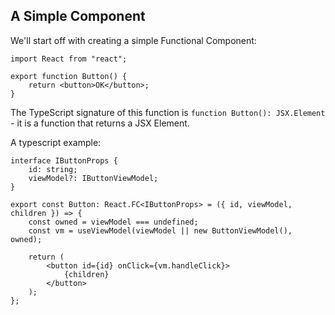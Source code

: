 ## A Simple Component

We'll start off with creating a simple Functional Component:
```tsx
import React from "react";

export function Button() {
    return <button>OK</button>;
}

```
The TypeScript signature of this function is `function Button(): JSX.Element` - it is a function that returns a JSX Element.

A typescript example:
```tsx
interface IButtonProps {
    id: string;
    viewModel?: IButtonViewModel;
}

export const Button: React.FC<IButtonProps> = ({ id, viewModel, children }) => {
    const owned = viewModel === undefined;
    const vm = useViewModel(viewModel || new ButtonViewModel(), owned);

    return (
        <button id={id} onClick={vm.handleClick}>
            {children}
        </button>
    );
};
```

